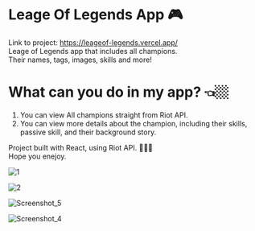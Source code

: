 # Leage Of Legends App 🎮
 
Link to project: https://leageof-legends.vercel.app/ <br/>
Leage of Legends app that includes all champions. <br/>
Their names, tags, images, skills and more!
 
 # What can you do in my app? 👈🏼
 1. You can view All champions straight from Riot API.
 2. You can view more details about the champion, including their skills,
 passive skill, and their background story.
 
 Project built with React, using Riot API. 👩🏽‍💻
 <br/>
 Hope you enejoy.
 
 ![1](https://user-images.githubusercontent.com/102725041/191100775-d6624c4e-fd3e-40fd-bfa6-0c74f8024ee8.png)
 
 ![2](https://user-images.githubusercontent.com/102725041/191100840-362139f1-4c7a-4cc9-8e86-1dd2cd2c6ce8.png)

![Screenshot_5](https://user-images.githubusercontent.com/102725041/191100927-57968895-b916-4b15-b6e2-c997f3fbd394.png)

![Screenshot_4](https://user-images.githubusercontent.com/102725041/191100955-129e4b6f-1f0a-45ae-90cd-b02d9a153a4c.png)
